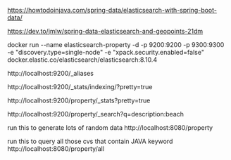 https://howtodoinjava.com/spring-data/elasticsearch-with-spring-boot-data/

https://dev.to/jmlw/spring-data-elasticsearch-and-geopoints-21dm


docker run --name elasticsearch-property -d -p 9200:9200 -p 9300:9300 \
-e "discovery.type=single-node" -e "xpack.security.enabled=false" \
docker.elastic.co/elasticsearch/elasticsearch:8.10.4

http://localhost:9200/_aliases

http://localhost:9200/_stats/indexing/?pretty=true

http://localhost:9200/property/_stats?pretty=true

http://localhost:9200/property/_search?q=description:beach

run this to generate lots of random data
http://localhost:8080/property

run this to query all those cvs that contain JAVA keyword
http://localhost:8080/property/all
